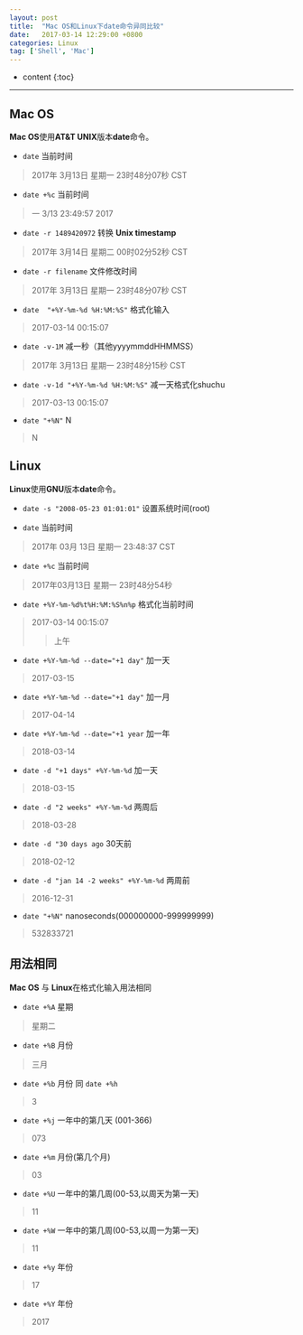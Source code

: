 ```yaml
---
layout: post
title:  "Mac OS和Linux下date命令异同比较"
date:   2017-03-14 12:29:00 +0800
categories: Linux
tag: ['Shell', 'Mac']
---
```


* content
{:toc}

---

## Mac OS

**Mac OS**使用**AT&T UNIX**版本**date**命令。

* `date` 当前时间
> 2017年 3月13日 星期一 23时48分07秒 CST

* `date +%c` 当前时间
> 一  3/13 23:49:57 2017

* `date -r 1489420972` 转换 **Unix timestamp**
> 2017年 3月14日 星期二 00时02分52秒 CST

* `date -r filename` 文件修改时间
> 2017年 3月13日 星期一 23时48分07秒 CST

* `date  "+%Y-%m-%d %H:%M:%S"` 格式化输入
> 2017-03-14	00:15:07

* `date -v-1M` 减一秒（其他yyyymmddHHMMSS）
> 2017年 3月13日 星期一 23时48分15秒 CST

* `date -v-1d "+%Y-%m-%d %H:%M:%S"` 减一天格式化shuchu
> 2017-03-13	00:15:07

* `date "+%N"` N
> N

## Linux

**Linux**使用**GNU**版本**date**命令。

* `date -s "2008-05-23 01:01:01"` 设置系统时间(root)

* `date` 当前时间
> 2017年 03月 13日 星期一 23:48:37 CST

* `date +%c` 当前时间
> 2017年03月13日 星期一 23时48分54秒

* `date +%Y-%m-%d%t%H:%M:%S%n%p` 格式化当前时间
&emsp;
> 2017-03-14	00:15:07
>>上午
>>
*  `date +%Y-%m-%d --date="+1 day"` 加一天
> 2017-03-15

*  `date +%Y-%m-%d --date="+1 day"` 加一月
> 2017-04-14

*  `date +%Y-%m-%d --date="+1 year` 加一年
> 2018-03-14

*  `date -d "+1 days" +%Y-%m-%d` 加一天
> 2018-03-15

*  `date -d "2 weeks" +%Y-%m-%d` 两周后
> 2018-03-28

*  `date -d "30 days ago` 30天前
> 2018-02-12

*  `date -d "jan 14 -2 weeks" +%Y-%m-%d` 两周前
> 2016-12-31

* `date "+%N"` nanoseconds(000000000-999999999)
> 532833721

## 用法相同

**Mac OS** 与 **Linux**在格式化输入用法相同

*  `date +%A` 星期
> 星期二

*  `date +%B` 月份
> 三月

*  `date +%b` 月份 同 `date +%h`
> 3

*  `date +%j` 一年中的第几天 (001-366)
> 073

*  `date +%m` 月份(第几个月)
> 03

*  `date +%U` 一年中的第几周(00-53,以周天为第一天)
> 11

*  `date +%W` 一年中的第几周(00-53,以周一为第一天)
> 11

*  `date +%y` 年份
> 17

*  `date +%Y` 年份
> 2017
